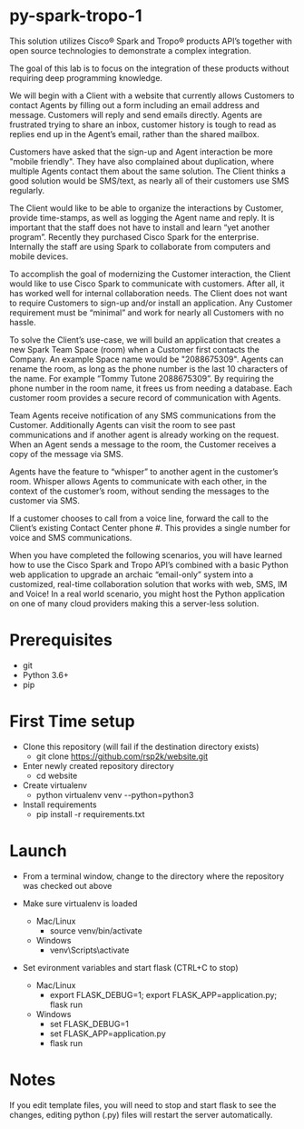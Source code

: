 # py-spark-tropo-1
This solution utilizes Cisco® Spark and Tropo® products API’s together with open source technologies to demonstrate a complex integration.

The goal of this lab is to focus on the integration of these products without requiring deep programming knowledge.

We will begin with a Client with a website that currently allows Customers to contact Agents by filling out a form including an email address and message. Customers will reply and send emails directly.  Agents are frustrated trying to share an inbox, customer history is tough to read as replies end up in the Agent’s email, rather than the shared mailbox.

Customers have asked that the sign-up and Agent interaction be more "mobile friendly".  They have also complained about duplication, where multiple Agents contact them about the same solution.  The Client thinks a good solution would be SMS/text, as nearly all of their customers use SMS regularly.

The Client would like to be able to organize the interactions by Customer, provide time-stamps, as well as logging the Agent name and reply. It is important that the staff does not have to install and learn “yet another program”. Recently they purchased Cisco Spark for the enterprise. Internally the staff are using Spark to collaborate from computers and mobile devices.

To accomplish the goal of modernizing the Customer interaction, the Client would like to use Cisco Spark to communicate with customers. After all, it has worked well for internal collaboration needs. The Client does not want to require Customers to sign-up and/or install an application. Any Customer requirement must be “minimal” and work for nearly all Customers with no hassle.

To solve the Client’s use-case, we will build an application that creates a new Spark Team Space (room) when a Customer first contacts the Company. An example Space name would be "2088675309".  Agents can rename the room, as long as the phone number is the last 10 characters of the name. For example “Tommy Tutone 2088675309”. By requiring the phone number in the room name, it frees us from needing a database. Each customer room provides a secure record of communication with Agents.

Team Agents receive notification of any SMS communications from the Customer.  Additionally Agents can visit the room to see past communications and if another agent is already working on the request. When an Agent sends a message to the room, the Customer receives a copy of the message via SMS. 

Agents have the feature to “whisper” to another agent in the customer’s room.  Whisper allows Agents to communicate with each other, in the context of the customer’s room, without sending the messages to the customer via SMS.

If a customer chooses to call from a voice line, forward the call to the Client’s existing Contact Center phone #. This provides a single number for voice and SMS communications.

When you have completed the following scenarios, you will have learned how to use the Cisco Spark and Tropo API’s combined with a basic Python web application to upgrade an archaic “email-only” system into a customized, real-time collaboration solution that works with web, SMS, IM and Voice! In a real world scenario, you might host the Python application on one of many cloud providers making this a server-less solution.

# Prerequisites
- git
- Python 3.6+
- pip

# First Time setup
- Clone this repository (will fail if the destination directory exists)
  * git clone https://github.com/rsp2k/website.git
- Enter newly created repository directory
  * cd website
- Create virtualenv
  * python virtualenv venv --python=python3
- Install requirements
  * pip install -r requirements.txt

# Launch
- From a terminal window, change to the directory where the repository was checked out above
- Make sure virtualenv is loaded
  - Mac/Linux
    * source venv/bin/activate
  - Windows
    * venv\Scripts\activate

- Set evironment variables and start flask (CTRL+C to stop)
  - Mac/Linux
    * export FLASK_DEBUG=1; export FLASK_APP=application.py; flask run
  - Windows
    * set FLASK_DEBUG=1
    * set FLASK_APP=application.py
    * flask run
    

# Notes
If you edit template files, you will need to stop and start flask to see the changes, editing python (.py) files will restart the server automatically.
